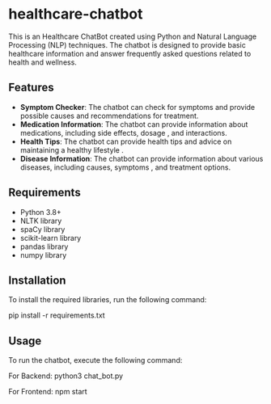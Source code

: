 # healthcare-chatbot

This is an Healthcare ChatBot created using Python and Natural Language Processing (NLP) techniques. The chatbot is designed to provide basic healthcare information and answer frequently asked questions related to health and wellness.

## Features

- **Symptom Checker**: The chatbot can check for symptoms and provide possible causes and recommendations for treatment.
- **Medication Information**: The chatbot can provide information about medications, including side effects, dosage , and interactions.
- **Health Tips**: The chatbot can provide health tips and advice on maintaining a healthy lifestyle .
- **Disease Information**: The chatbot can provide information about various diseases, including causes, symptoms , and treatment options.

## Requirements

- Python 3.8+
- NLTK library
- spaCy library
- scikit-learn library
- pandas library
- numpy library

## Installation

To install the required libraries, run the following command:

pip install -r requirements.txt

## Usage

To run the chatbot, execute the following command:

For Backend:
python3 chat_bot.py

For Frontend:
npm start
